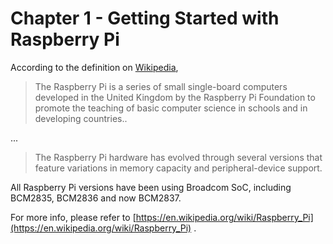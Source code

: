 # Chapter 1 - Getting Started with Raspberry Pi

According to the definition on [Wikipedia](https://en.wikipedia.org/wiki/Raspberry_Pi),
> The Raspberry Pi is a series of small single-board computers developed in the United Kingdom by the Raspberry Pi Foundation to promote the teaching of basic computer science in schools and in developing countries..

...

> The Raspberry Pi hardware has evolved through several versions that feature variations in memory capacity and peripheral-device support.

All Raspberry Pi versions have been using Broadcom SoC, including BCM2835, BCM2836 and now BCM2837.

For more info, please refer to [https://en.wikipedia.org/wiki/Raspberry_Pi](https://en.wikipedia.org/wiki/Raspberry_Pi) .
